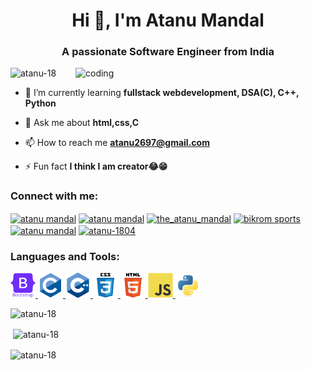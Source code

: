 
<h1 align="center">Hi 👋, I'm Atanu Mandal</h1>
<h3 align="center">A passionate Software Engineer from India</h3>

<img align="right" alt="coding" width="400" src="https://user-images.githubusercontent.com/55389276/140866485-8fb1c876-9a8f-4d6a-98dc-08c4981eaf70.gif"> 

<p align="left"> <img src="https://komarev.com/ghpvc/?username=atanu-18&label=Profile%20views&color=0e75b6&style=flat" alt="atanu-18" /> </p>

- 🌱 I’m currently learning **fullstack webdevelopment, DSA(C), C++, Python**

- 💬 Ask me about **html,css,C**

- 📫 How to reach me **atanu2697@gmail.com**

- ⚡ Fun fact **I think I am creator😂😁**

<h3 align="left">Connect with me:</h3>
<p align="left">
<a href="https://linkedin.com/in/atanu mandal" target="blank"><img align="center" src="https://raw.githubusercontent.com/rahuldkjain/github-profile-readme-generator/master/src/images/icons/Social/linked-in-alt.svg" alt="atanu mandal" height="30" width="40" /></a>
<a href="https://fb.com/atanu mandal" target="blank"><img align="center" src="https://raw.githubusercontent.com/rahuldkjain/github-profile-readme-generator/master/src/images/icons/Social/facebook.svg" alt="atanu mandal" height="30" width="40" /></a>
<a href="https://instagram.com/the_atanu_mandal" target="blank"><img align="center" src="https://raw.githubusercontent.com/rahuldkjain/github-profile-readme-generator/master/src/images/icons/Social/instagram.svg" alt="the_atanu_mandal" height="30" width="40" /></a>
<a href="https://www.youtube.com/c/bikrom sports" target="blank"><img align="center" src="https://raw.githubusercontent.com/rahuldkjain/github-profile-readme-generator/master/src/images/icons/Social/youtube.svg" alt="bikrom sports" height="30" width="40" /></a>
<a href="https://www.hackerrank.com/atanu mandal" target="blank"><img align="center" src="https://raw.githubusercontent.com/rahuldkjain/github-profile-readme-generator/master/src/images/icons/Social/hackerrank.svg" alt="atanu mandal" height="30" width="40" /></a>
<a href="https://www.leetcode.com/atanu-1804" target="blank"><img align="center" src="https://raw.githubusercontent.com/rahuldkjain/github-profile-readme-generator/master/src/images/icons/Social/leet-code.svg" alt="atanu-1804" height="30" width="40" /></a>
</p>

<h3 align="left">Languages and Tools:</h3>
<p align="left"> <a href="https://getbootstrap.com" target="_blank" rel="noreferrer"> <img src="https://raw.githubusercontent.com/devicons/devicon/master/icons/bootstrap/bootstrap-plain-wordmark.svg" alt="bootstrap" width="40" height="40"/> </a> <a href="https://www.cprogramming.com/" target="_blank" rel="noreferrer"> <img src="https://raw.githubusercontent.com/devicons/devicon/master/icons/c/c-original.svg" alt="c" width="40" height="40"/> </a> <a href="https://www.w3schools.com/cpp/" target="_blank" rel="noreferrer"> <img src="https://raw.githubusercontent.com/devicons/devicon/master/icons/cplusplus/cplusplus-original.svg" alt="cplusplus" width="40" height="40"/> </a> <a href="https://www.w3schools.com/css/" target="_blank" rel="noreferrer"> <img src="https://raw.githubusercontent.com/devicons/devicon/master/icons/css3/css3-original-wordmark.svg" alt="css3" width="40" height="40"/> </a> <a href="https://www.w3.org/html/" target="_blank" rel="noreferrer"> <img src="https://raw.githubusercontent.com/devicons/devicon/master/icons/html5/html5-original-wordmark.svg" alt="html5" width="40" height="40"/> </a> <a href="https://developer.mozilla.org/en-US/docs/Web/JavaScript" target="_blank" rel="noreferrer"> <img src="https://raw.githubusercontent.com/devicons/devicon/master/icons/javascript/javascript-original.svg" alt="javascript" width="40" height="40"/> </a> <a href="https://www.python.org" target="_blank" rel="noreferrer"> <img src="https://raw.githubusercontent.com/devicons/devicon/master/icons/python/python-original.svg" alt="python" width="40" height="40"/> </a> </p>

<p><img align="[left" src="https://github-readme-stats.vercel.app/api/top-langs?username=atanu-18&show_icons=true&locale=en&layout=compact](https://github.com/Atanu-18/)" alt="atanu-18" /></p>

<p>&nbsp;<img align="center" src="https://github-readme-stats.vercel.app/api?username=atanu-18&show_icons=true&locale=en" alt="atanu-18" /></p>

<p><img align="center" src="https://github-readme-streak-stats.herokuapp.com/?user=atanu-18&" alt="atanu-18" /></p>
